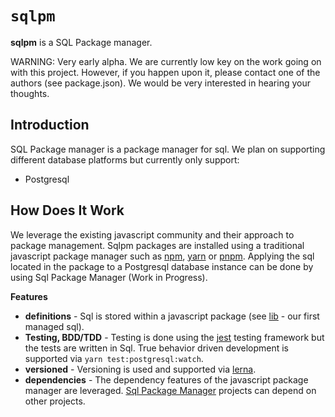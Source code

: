 # `sqlpm`

**sqlpm** is a SQL Package manager.

WARNING: Very early alpha. We are currently low key on the work going on with this project. However, if you happen upon it, please contact one of the authors (see package.json). We would be very interested in hearing your thoughts.

## Introduction

SQL Package manager is a package manager for sql. We plan on supporting different database platforms but currently only support:

* Postgresql

## How Does It Work

We leverage the existing javascript community and their approach to package management. Sqlpm packages are installed using a traditional javascript package manager such as [npm](https://www.npmjs.com/), [yarn](https://yarnpkg.com/) or [pnpm](https://pnpm.io/). Applying the sql located in the package to a Postgresql database instance can be done by using Sql Package Manager (Work in Progress).

**Features**

* **definitions** - Sql is stored within a javascript package (see [lib](https://github.com/erichosick/sqlpm/tree/main/schemas/postgresql/lib) - our first managed sql).
* **Testing, BDD/TDD** - Testing is done using the [jest](https://jestjs.io/) testing framework but the tests are written in Sql. True behavior driven development is supported via `yarn test:postgresql:watch`.
* **versioned** - Versioning is used and supported via [lerna](https://lerna.js.org/).
* **dependencies** - The dependency features of the javascript package manager are leveraged. [Sql Package Manager](https://github.com/erichosick/sqlpm) projects can depend on other projects.
